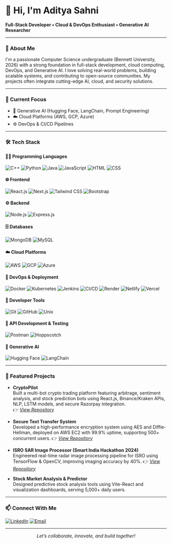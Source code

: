 <!-- Professional GitHub README -->

# 👋 Hi, I'm Aditya Sahni

**Full-Stack Developer • Cloud & DevOps Enthusiast • Generative AI Researcher**

---

### 🚀 About Me

I'm a passionate Computer Science undergraduate (Bennett University, 2026) with a strong foundation in full-stack development, cloud computing, DevOps, and Generative AI. I love solving real-world problems, building scalable systems, and contributing to open-source communities. My projects often integrate cutting-edge AI, cloud, and security solutions.

---

### 💼 Current Focus

- 🔬 Generative AI (Hugging Face, LangChain, Prompt Engineering)
- ☁️ Cloud Platforms (AWS, GCP, Azure)
- ⚙️ DevOps & CI/CD Pipelines
---

### 🛠️ Tech Stack

#### 👨‍💻 Programming Languages
![C++](https://img.shields.io/badge/-C++-333?style=flat&logo=cplusplus)
![Python](https://img.shields.io/badge/-Python-333?style=flat&logo=python)
![Java](https://img.shields.io/badge/-Java-333?style=flat&logo=java)
![JavaScript](https://img.shields.io/badge/-JavaScript-333?style=flat&logo=javascript)
![HTML](https://img.shields.io/badge/-HTML5-333?style=flat&logo=html5)
![CSS](https://img.shields.io/badge/-CSS3-333?style=flat&logo=css3)

#### 🌐 Frontend
![React.js](https://img.shields.io/badge/-React-333?style=flat&logo=react)
![Next.js](https://img.shields.io/badge/-Next.js-333?style=flat&logo=next.js)
![Tailwind CSS](https://img.shields.io/badge/-Tailwind_CSS-333?style=flat&logo=tailwind-css)
![Bootstrap](https://img.shields.io/badge/-Bootstrap-333?style=flat&logo=bootstrap)

#### ⚙️ Backend
![Node.js](https://img.shields.io/badge/-Node.js-333?style=flat&logo=node.js)
![Express.js](https://img.shields.io/badge/-Express-333?style=flat&logo=express)

#### 🗄️ Databases
![MongoDB](https://img.shields.io/badge/-MongoDB-333?style=flat&logo=mongodb)
![MySQL](https://img.shields.io/badge/-MySQL-333?style=flat&logo=mysql)

#### ☁️ Cloud Platforms
![AWS](https://img.shields.io/badge/-AWS-333?style=flat&logo=amazon-aws)
![GCP](https://img.shields.io/badge/-Google_Cloud-333?style=flat&logo=google-cloud)
![Azure](https://img.shields.io/badge/-Azure-333?style=flat&logo=microsoft-azure)

#### 🚀 DevOps & Deployment
![Docker](https://img.shields.io/badge/-Docker-333?style=flat&logo=docker)
![Kubernetes](https://img.shields.io/badge/-Kubernetes-333?style=flat&logo=kubernetes)
![Jenkins](https://img.shields.io/badge/-Jenkins-333?style=flat&logo=jenkins)
![CI/CD](https://img.shields.io/badge/-CI/CD-333?style=flat)
![Render](https://img.shields.io/badge/-Render-333?style=flat&logo=render)
![Netlify](https://img.shields.io/badge/-Netlify-333?style=flat&logo=netlify)
![Vercel](https://img.shields.io/badge/-Vercel-333?style=flat&logo=vercel)

#### 🧰 Developer Tools
![Git](https://img.shields.io/badge/-Git-333?style=flat&logo=git)
![GitHub](https://img.shields.io/badge/-GitHub-333?style=flat&logo=github)
![Unix](https://img.shields.io/badge/-Unix-333?style=flat&logo=gnubash)

#### 📡 API Development & Testing
![Postman](https://img.shields.io/badge/-Postman-333?style=flat&logo=postman)
![Hoppscotch](https://img.shields.io/badge/-Hoppscotch-333?style=flat&logo=hoppscotch)

#### 🤖 Generative AI
![Hugging Face](https://img.shields.io/badge/-Hugging_Face-333?style=flat&logo=huggingface)
![LangChain](https://img.shields.io/badge/-LangChain-333?style=flat&logo=data:image/svg+xml;base64,...)  

---

### 🔬 Featured Projects

- **CryptoPilot**  
  Built a multi-bot crypto trading platform featuring arbitrage, sentiment analysis, and stock prediction bots using React.js, Binance/Kraken APIs, NLP, LSTM models, and secure Razorpay integration.  
  👉 *[View Repository](https://github.com/sahniaditya007/Crypto-Pilot-AI-Models.git)*

- **Secure Text Transfer System**  
  Developed a high-performance encryption system using AES and Diffie-Hellman, deployed on AWS EC2 with 99.9% uptime, supporting 500+ concurrent users.
  👉 *[View Repository](https://github.com/sahniaditya007/thrain.git)*

- **ISRO SAR Image Processor (Smart India Hackathon 2024)**  
  Engineered real-time radar image processing pipeline for ISRO using TensorFlow & OpenCV, improving imaging accuracy by 40%.
  👉 *[View Repository](https://github.com/sahniaditya007/SAR-ISRO.git)*

- **Stock Market Analysis & Predictor**  
  Designed predictive stock analysis tools using Vite-React and visualization dashboards, serving 5,000+ daily users.

---


### 📫 Connect With Me

[![LinkedIn](https://img.shields.io/badge/-LinkedIn-0077B5?style=flat&logo=linkedin)](https://www.linkedin.com/in/aditya-sahni-113605255/)
[![Email](https://img.shields.io/badge/-Email-D14836?style=flat&logo=gmail&logoColor=white)](mailto:sahniaditya007@gmail.com)

---

<p align="center">
  <em>Let’s collaborate, innovate, and build together!</em>
</p>
